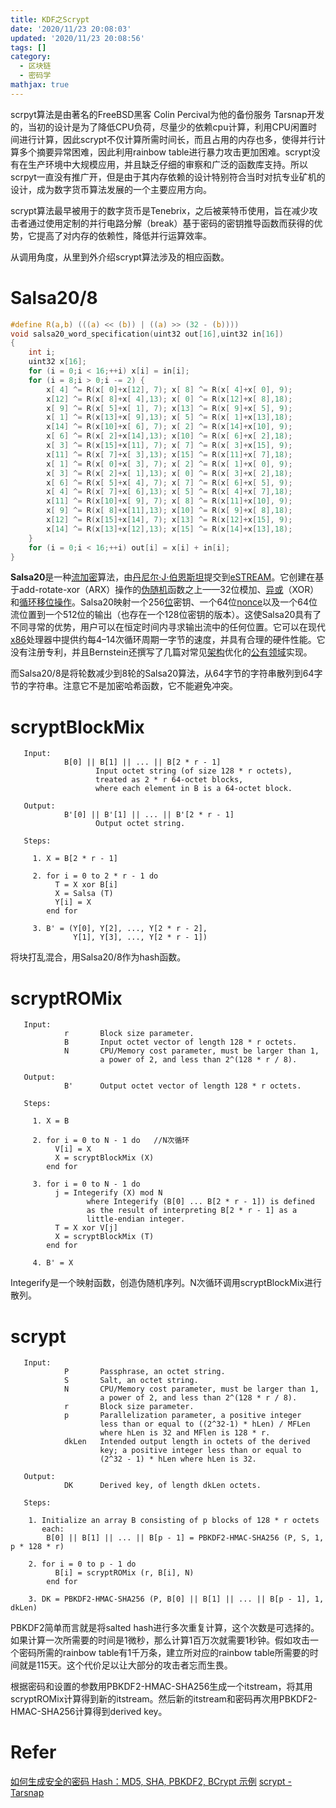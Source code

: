 ```yaml
---
title: KDF之Scrypt
date: '2020/11/23 20:08:03'
updated: '2020/11/23 20:08:56'
tags: []
category:
  - 区块链
  - 密码学
mathjax: true
---
```

scrpyt算法是由著名的FreeBSD黑客 Colin Percival为他的备份服务 Tarsnap开发的，当初的设计是为了降低CPU负荷，尽量少的依赖cpu计算，利用CPU闲置时间进行计算，因此scrypt不仅计算所需时间长，而且占用的内存也多，使得并行计算多个摘要异常困难，因此利用rainbow table进行暴力攻击更加困难。scrypt没有在生产环境中大规模应用，并且缺乏仔细的审察和广泛的函数库支持。所以scrpyt一直没有推广开，但是由于其内存依赖的设计特别符合当时对抗专业矿机的设计，成为数字货币算法发展的一个主要应用方向。
<!--more-->

scrypt算法最早被用于的数字货币是Tenebrix，之后被莱特币使用，旨在减少攻击者通过使用定制的并行电路分解（break）基于密码的密钥推导函数而获得的优势，它提高了对内存的依赖性，降低并行运算效率。

从调用角度，从里到外介绍scrypt算法涉及的相应函数。

# Salsa20/8

```C
#define R(a,b) (((a) << (b)) | ((a) >> (32 - (b))))
void salsa20_word_specification(uint32 out[16],uint32 in[16])
{
    int i;
    uint32 x[16];
    for (i = 0;i < 16;++i) x[i] = in[i];
    for (i = 8;i > 0;i -= 2) {
        x[ 4] ^= R(x[ 0]+x[12], 7); x[ 8] ^= R(x[ 4]+x[ 0], 9);
        x[12] ^= R(x[ 8]+x[ 4],13); x[ 0] ^= R(x[12]+x[ 8],18);
        x[ 9] ^= R(x[ 5]+x[ 1], 7); x[13] ^= R(x[ 9]+x[ 5], 9);
        x[ 1] ^= R(x[13]+x[ 9],13); x[ 5] ^= R(x[ 1]+x[13],18);
        x[14] ^= R(x[10]+x[ 6], 7); x[ 2] ^= R(x[14]+x[10], 9);
        x[ 6] ^= R(x[ 2]+x[14],13); x[10] ^= R(x[ 6]+x[ 2],18);
        x[ 3] ^= R(x[15]+x[11], 7); x[ 7] ^= R(x[ 3]+x[15], 9);
        x[11] ^= R(x[ 7]+x[ 3],13); x[15] ^= R(x[11]+x[ 7],18);
        x[ 1] ^= R(x[ 0]+x[ 3], 7); x[ 2] ^= R(x[ 1]+x[ 0], 9);
        x[ 3] ^= R(x[ 2]+x[ 1],13); x[ 0] ^= R(x[ 3]+x[ 2],18);
        x[ 6] ^= R(x[ 5]+x[ 4], 7); x[ 7] ^= R(x[ 6]+x[ 5], 9);
        x[ 4] ^= R(x[ 7]+x[ 6],13); x[ 5] ^= R(x[ 4]+x[ 7],18);
        x[11] ^= R(x[10]+x[ 9], 7); x[ 8] ^= R(x[11]+x[10], 9);
        x[ 9] ^= R(x[ 8]+x[11],13); x[10] ^= R(x[ 9]+x[ 8],18);
        x[12] ^= R(x[15]+x[14], 7); x[13] ^= R(x[12]+x[15], 9);
        x[14] ^= R(x[13]+x[12],13); x[15] ^= R(x[14]+x[13],18);
    }
    for (i = 0;i < 16;++i) out[i] = x[i] + in[i];
}
```

**Salsa20**是一种[流加密](https://zh.wikipedia.org/wiki/流加密)算法，由[丹尼尔·J·伯恩斯坦](https://zh.wikipedia.org/w/index.php?title=丹尼尔·J·伯恩斯坦&action=edit&redlink=1)提交到[eSTREAM](https://zh.wikipedia.org/w/index.php?title=ESTREAM&action=edit&redlink=1)。它创建在基于add-rotate-xor（ARX）操作的[伪随机](https://zh.wikipedia.org/wiki/伪随机)函数之上——32位模加、[异或](https://zh.wikipedia.org/wiki/异或)（XOR）和[循环移位操作](https://zh.wikipedia.org/wiki/位操作)。Salsa20映射一个256[位](https://zh.wikipedia.org/wiki/位元)密钥、一个64位[nonce](https://zh.wikipedia.org/wiki/Nonce)以及一个64位流位置到一个512位的输出（也存在一个128位密钥的版本）。这使Salsa20具有了不同寻常的优势，用户可以在恒定时间内寻求输出流中的任何位置。它可以在现代[x86](https://zh.wikipedia.org/wiki/X86)处理器中提供约每4–14次循环周期一字节的速度，并具有合理的硬件性能。它没有注册专利，并且Bernstein还撰写了几篇对常见[架构](https://zh.wikipedia.org/wiki/架构)优化的[公有领域](https://zh.wikipedia.org/wiki/公有领域)实现。

而Salsa20/8是将轮数减少到8轮的Salsa20算法，从64字节的字符串散列到64字节的字符串。注意它不是加密哈希函数，它不能避免冲突。

# scryptBlockMix

```
   Input:
            B[0] || B[1] || ... || B[2 * r - 1]
                   Input octet string (of size 128 * r octets),
                   treated as 2 * r 64-octet blocks,
                   where each element in B is a 64-octet block.

   Output:
            B'[0] || B'[1] || ... || B'[2 * r - 1]
                   Output octet string.

   Steps:

     1. X = B[2 * r - 1]

     2. for i = 0 to 2 * r - 1 do
          T = X xor B[i]
          X = Salsa (T)
          Y[i] = X
        end for

     3. B' = (Y[0], Y[2], ..., Y[2 * r - 2],
              Y[1], Y[3], ..., Y[2 * r - 1])
```

将块打乱混合，用Salsa20/8作为hash函数。

# scryptROMix

```
   Input:
            r       Block size parameter.
            B       Input octet vector of length 128 * r octets.
            N       CPU/Memory cost parameter, must be larger than 1,
                    a power of 2, and less than 2^(128 * r / 8).

   Output:
            B'      Output octet vector of length 128 * r octets.

   Steps:

     1. X = B

     2. for i = 0 to N - 1 do	//N次循环  
          V[i] = X
          X = scryptBlockMix (X)
        end for

     3. for i = 0 to N - 1 do
          j = Integerify (X) mod N
                 where Integerify (B[0] ... B[2 * r - 1]) is defined
                 as the result of interpreting B[2 * r - 1] as a
                 little-endian integer.
          T = X xor V[j]
          X = scryptBlockMix (T)
        end for

     4. B' = X
```

Integerify是一个映射函数，创造伪随机序列。N次循环调用scryptBlockMix进行散列。

# scrypt

```
   Input:
            P       Passphrase, an octet string.
            S       Salt, an octet string.
            N       CPU/Memory cost parameter, must be larger than 1,
                    a power of 2, and less than 2^(128 * r / 8).
            r       Block size parameter.
            p       Parallelization parameter, a positive integer
                    less than or equal to ((2^32-1) * hLen) / MFLen
                    where hLen is 32 and MFlen is 128 * r.
            dkLen   Intended output length in octets of the derived
                    key; a positive integer less than or equal to
                    (2^32 - 1) * hLen where hLen is 32.

   Output:
            DK      Derived key, of length dkLen octets.

   Steps:

    1. Initialize an array B consisting of p blocks of 128 * r octets
       each:
        B[0] || B[1] || ... || B[p - 1] = PBKDF2-HMAC-SHA256 (P, S, 1, p * 128 * r)

    2. for i = 0 to p - 1 do
          B[i] = scryptROMix (r, B[i], N)
        end for

    3. DK = PBKDF2-HMAC-SHA256 (P, B[0] || B[1] || ... || B[p - 1], 1, dkLen)
```

PBKDF2简单而言就是将salted hash进行多次重复计算，这个次数是可选择的。如果计算一次所需要的时间是1微秒，那么计算1百万次就需要1秒钟。假如攻击一个密码所需的rainbow table有1千万条，建立所对应的rainbow table所需要的时间就是115天。这个代价足以让大部分的攻击者忘而生畏。

根据密码和设置的参数用PBKDF2-HMAC-SHA256生成一个itstream，将其用scryptROMix计算得到新的itstream。然后新的itstream和密码再次用PBKDF2-HMAC-SHA256计算得到derived key。

# Refer

[如何生成安全的密码 Hash：MD5, SHA, PBKDF2, BCrypt 示例](https://www.cnblogs.com/interdrp/p/4935819.html)
[scrypt - Tarsnap](https://www.tarsnap.com/scrypt/scrypt-slides.pdf)